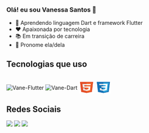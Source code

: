 ### Olá! eu sou Vanessa Santos 👋

- 🌱 Aprendendo linguagem Dart e framework Flutter
- ❤  Apaixonada por tecnologia
- 📚 Em transição de carreira
- 👩 Pronome ela/dela                
  
## Tecnologias que uso

<div style="display: inline_block"><br>        
  <img align="center" alt="Vane-Flutter" height="30" width="40" src="https://cdn.jsdelivr.net/gh/devicons/devicon/icons/flutter/flutter-original.svg">
  <img align="center" alt="Vane-Dart" height="30" width="40" src="https://cdn.jsdelivr.net/gh/devicons/devicon/icons/dart/dart-original.svg">
  <img align="center" alt="Vane-HTML" height="30" width="40" src="https://raw.githubusercontent.com/devicons/devicon/master/icons/html5/html5-original.svg">
  <img align="center" alt="Vane-CSS" height="30" width="40" src="https://raw.githubusercontent.com/devicons/devicon/master/icons/css3/css3-original.svg">   
</div>
  
  ## Redes Sociais
 
<div>  
  <a href="https://www.instagram.com/vanesanntos/" target="_blank"><img src="https://img.shields.io/badge/-Instagram-%23E4405F?style=for-the-badge&logo=instagram&logoColor=white" target="_blank"></a>
  <a href = "mailto:vanessa.mss@hotmail.com.br"><img src="https://img.shields.io/badge/-Gmail-%23333?style=for-the-badge&logo=gmail&logoColor=white" target="_blank"></a>
  <a href="https://www.linkedin.com/in/vanessa-santos-76311a242/" target="_blank"><img src="https://img.shields.io/badge/-LinkedIn-%230077B5?style=for-the-badge&logo=linkedin&logoColor=white" target="_blank"></a> 
  
</div>



  

